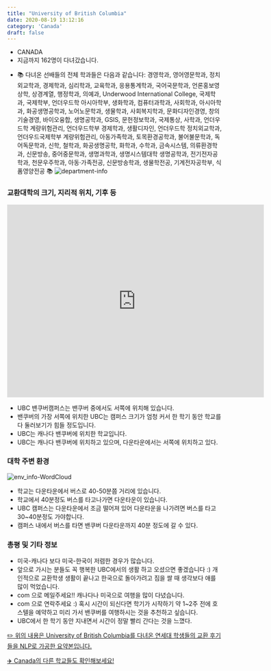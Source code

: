 ```yaml
---
title: "University of British Columbia"
date: 2020-08-19 13:12:16
category: 'Canada'
draft: false
---
```



* CANADA
* 지금까지 162명이 다녀갔습니다. 
- 📚 다녀온 선배들의 전체 학과들은 다음과 같습니다: 경영학과, 영어영문학과, 정치외교학과, 경제학과, 심리학과, 교육학과, 응용통계학과, 국어국문학과, 언론홍보영상학, 상경계열, 행정학과, 의예과, Underwood International College, 국제학과, 국제학부, 언더우드학 아시아학부, 생화학과, 컴퓨터과학과, 사회학과, 아시아학과, 화공생명공학과, 노어노문학과, 생물학과, 사회복지학과, 문화디자인경영, 창의기술경영, 바이오융합, 생명공학과, GSIS, 문헌정보학과, 국제통상, 사학과, 언더우드학 계량위험관리, 언더우드학부 경제학과, 생활디자인, 언더우드학 정치외교학과, 언더우드국제학부 계량위험관리, 아동가족학과, 토목환경공학과, 불어불문학과, 독어독문학과, 신학, 철학과, 화공생명공학, 화학과, 수학과, 금속시스템, 의류환경학과, 신문방송, 중어중문학과, 생명과학과, 생명시스템대학 생명공학과, 전기전자공학과, 천문우주학과, 아동·가족전공, 신문방송학과, 생물학전공, 기계전자공학부, 식품영양전공 📚
![department-info](../plots/CA000012.png)
### 교환대학의 크기, 지리적 위치, 기후 등
<iframe
width="600"
height="450"
frameborder="0" style="border:0"
src="https://www.google.com/maps/embed/v1/place?key=AIzaSyC9e1AME-pVmWC4hBpFdu5S4dKzyepa3HQ&q=University+of+British+Columbia&center=49.2606052,-123.2459938&zoom=14" allowfullscreen>
</iframe>

* UBC 밴쿠버캠퍼스는 밴쿠버 중에서도 서쪽에 위치해 있습니다.
* 밴쿠버의 가장 서쪽에 위치한 UBC는 캠퍼스 크기가 엄청 커서 한 학기 동안 학교를 다 둘러보기가 힘들 정도입니다.
* UBC는 캐나다 밴쿠버에 위치한 학교입니다.
* UBC는 캐나다 밴쿠버에 위치하고 있으며, 다운타운에서는 서쪽에 위치하고 있다.


### 대학 주변 환경

![env_info-WordCloud](../univ_wordclouds_okt/env_info/CA000012_env_info_okt.png)

* 학교는 다운타운에서 버스로 40-50분쯤 거리에 있습니다.
* 학교에서 40분정도 버스를 타고나가면 다운타운이 있습니다.
* UBC 캠퍼스는 다운타운에서 조금 떨어져 있어 다운타운을 나가려면 버스를 타고 30~40분정도 가야합니다.
* 캠퍼스 내에서 버스를 타면 밴쿠버 다운타운까지 40분 정도에 갈 수 있다.


### 총평 및 기타 정보 
* 미국-캐나다 보다 미국-한국이 저렴한 경우가 많습니다.
* 앞으로 가시는 분들도 꼭 행복한 UBC에서의 생활 하고 오셨으면 좋겠습니다 :) 개인적으로 교환학생 생활이 끝나고 한국으로 돌아가려고 짐을 쌀 때 생각보다 애를 많이 먹었습니다.
* com 으로 메일주세요!! 캐나다나 미국으로 여행을 많이 다녔습니다.
* com 으로 연락주세요 :) 혹시 시간이 되신다면 학기가 시작하기 약 1~2주 전에 호스텔을 예약하고 미리 가서 밴쿠버를 여행하시는 것을 추천하고 싶습니다.
* UBC에서 한 학기 동안 지내면서 시간이 정말 빨리 간다는 것을 느꼈다.


[✏️ 위의 내용은 University of British Columbia를 다녀온 연세대 학생들의 교환 후기들을 NLP로 가공한 요약본입니다.](http://oia.yonsei.ac.kr/partner/expReport.asp?ucode=CA000012&bgbn=A)

[✈️ Canada의 다른 학교들도 확인해보세요!](https://yonsei-exchange.netlify.app/?category=Canada)

